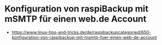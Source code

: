# Konfiguration von raspiBackup mit mSMTP für einen web.de Account

- <https://www.linux-tips-and-tricks.de/de/raspibackupcategoried/650-konfiguration-von-raspibackup-mit-msmtp-fuer-einen-web-de-account>

